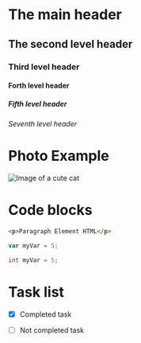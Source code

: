 # The main header 
## The second level header 
### Third level header 
#### Forth level header 
##### Fifth level header 
###### Seventh level header

# Photo Example
![Image of a cute cat](https://images.unsplash.com/photo-1615789591457-74a63395c990?q=80&w=2187&auto=format&fit=crop&ixlib=rb-4.0.3&ixid=M3wxMjA3fDB8MHxwaG90by1wYWdlfHx8fGVufDB8fHx8fA%3D%3Dhttps://images.unsplash.com/photo-1615789591457-74a63395c990?q=80&w=2187&auto=format&fit=crop&ixlib=rb-4.0.3&ixid=M3wxMjA3fDB8MHxwaG90by1wYWdlfHx8fGVufDB8fHx8fA%3D%3D)

# Code blocks
```HTML
<p>Paragraph Element HTML</p>
```
```javascript
var myVar = 5;
```
```java
int myVar = 5;
```

# Task list 
- [x] Completed task
- [ ] Not completed task


